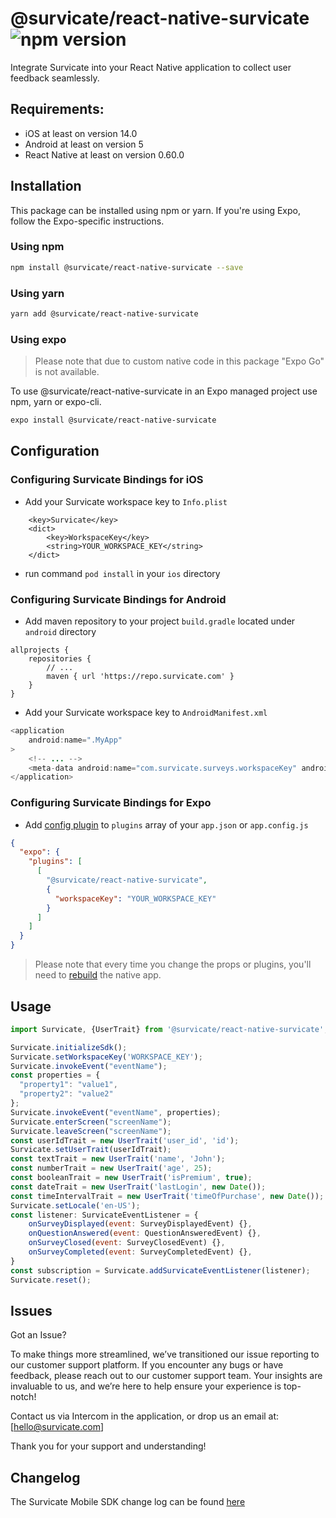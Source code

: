 # @survicate/react-native-survicate ![npm version](https://img.shields.io/npm/v/%40survicate%2Freact-native-survicate)

Integrate Survicate into your React Native application to collect user feedback seamlessly.

## Requirements:
- iOS at least on version 14.0
- Android at least on version 5
- React Native at least on version 0.60.0

## Installation
This package can be installed using npm or yarn. If you're using Expo, follow the Expo-specific instructions.

### Using npm
```sh
npm install @survicate/react-native-survicate --save
```

### Using yarn
```sh
yarn add @survicate/react-native-survicate
```

### Using expo
> Please note that due to custom native code in this package "Expo Go" is not available.

To use @survicate/react-native-survicate in an Expo managed project use npm, yarn or expo-cli.
```sh
expo install @survicate/react-native-survicate
```

## Configuration

### Configuring Survicate Bindings for iOS
- Add your Survicate workspace key to `Info.plist`
```
	<key>Survicate</key>
	<dict>
		<key>WorkspaceKey</key>
		<string>YOUR_WORKSPACE_KEY</string>
	</dict>
```
- run command `pod install` in your `ios` directory

### Configuring Survicate Bindings for Android

- Add maven repository to your project `build.gradle` located under `android` directory
```
allprojects {
    repositories {
        // ...
        maven { url 'https://repo.survicate.com' }
    }
}
```
- Add your Survicate workspace key to `AndroidManifest.xml`
```java
<application
    android:name=".MyApp"
>
    <!-- ... -->
    <meta-data android:name="com.survicate.surveys.workspaceKey" android:value="YOUR_WORKSPACE_KEY"/>
</application>
```

### Configuring Survicate Bindings for Expo
- Add [config plugin](https://docs.expo.dev/config-plugins/introduction/) to `plugins` array of your `app.json` or `app.config.js`
```json
{
  "expo": {
    "plugins": [
      [
        "@survicate/react-native-survicate",
        {
          "workspaceKey": "YOUR_WORKSPACE_KEY"
        }
      ]
    ]
  }
}
```
> Please note that every time you change the props or plugins, you'll need to [rebuild](https://docs.expo.dev/workflow/customizing/) the native app.


## Usage
```javascript
import Survicate, {UserTrait} from '@survicate/react-native-survicate';

Survicate.initializeSdk();
Survicate.setWorkspaceKey('WORKSPACE_KEY');
Survicate.invokeEvent("eventName");
const properties = {
  "property1": "value1",
  "property2": "value2"
};
Survicate.invokeEvent("eventName", properties);
Survicate.enterScreen("screenName");
Survicate.leaveScreen("screenName");
const userIdTrait = new UserTrait('user_id', 'id');
Survicate.setUserTrait(userIdTrait);
const textTrait = new UserTrait('name', 'John');
const numberTrait = new UserTrait('age', 25);
const booleanTrait = new UserTrait('isPremium', true);
const dateTrait = new UserTrait('lastLogin', new Date());
const timeIntervalTrait = new UserTrait('timeOfPurchase', new Date());
Survicate.setLocale('en-US');
const listener: SurvicateEventListener = {
    onSurveyDisplayed(event: SurveyDisplayedEvent) {},
    onQuestionAnswered(event: QuestionAnsweredEvent) {},
    onSurveyClosed(event: SurveyClosedEvent) {},
    onSurveyCompleted(event: SurveyCompletedEvent) {},
}
const subscription = Survicate.addSurvicateEventListener(listener);
Survicate.reset();
```

## Issues

Got an Issue?

To make things more streamlined, we’ve transitioned our issue reporting to our customer support platform. If you encounter any bugs or have feedback, please reach out to our customer support team. Your insights are invaluable to us, and we’re here to help ensure your experience is top-notch!

Contact us via Intercom in the application, or drop us an email at: [hello@survicate.com]

Thank you for your support and understanding!

## Changelog

The Survicate Mobile SDK change log can be found [here](https://developers.survicate.com/mobile-sdk/react-native/#changelog)
